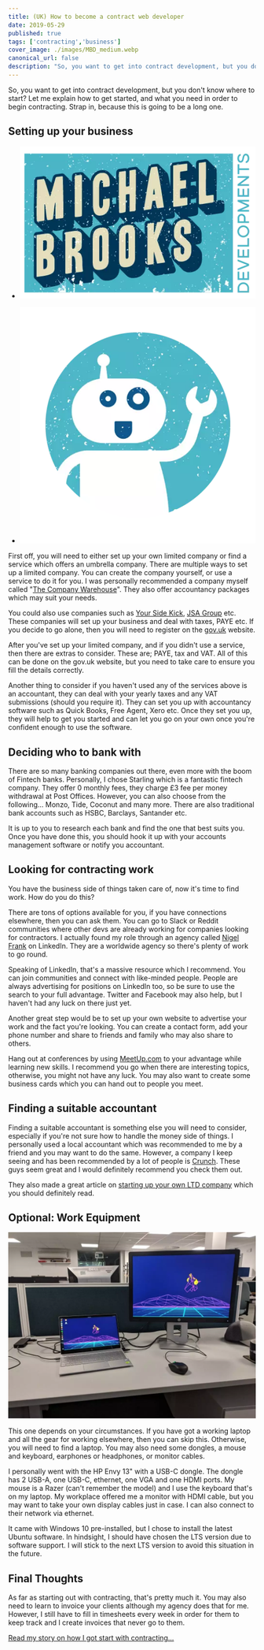 ```yaml
---
title: (UK) How to become a contract web developer
date: 2019-05-29
published: true
tags: ['contracting','business']
cover_image: ./images/MBD_medium.webp
canonical_url: false
description: "So, you want to get into contract development, but you don't know where to start? Let me explain how to get started, and what you need in order to begin contracting. Strap in, because this is going to be a long one."
---
```


So, you want to get into contract development, but you don't know where to start? Let me explain how to get started, and what you need in order to begin contracting. Strap in, because this is going to be a long one.

## Setting up your business

- ![](./images/MBD_medium-1.webp)
    
- ![](./images/robot_medium.webp)
    

First off, you will need to either set up your own limited company or find a service which offers an umbrella company. There are multiple ways to set up a limited company. You can create the company yourself, or use a service to do it for you. I was personally recommended a company myself called "[The Company Warehouse](https://www.thecompanywarehouse.co.uk)". They also offer accountancy packages which may suit your needs.

You could also use companies such as [Your Side Kick](https://www.yoursidekick.co.uk/limited-company/), [JSA Group](https://www.jsagroup.co.uk/) etc. These companies will set up your business and deal with taxes, PAYE etc. If you decide to go alone, then you will need to register on the [gov.uk](https://www.gov.uk/set-up-limited-company) website.

After you've set up your limited company, and if you didn't use a service, then there are extras to consider. These are; PAYE, tax and VAT. All of this can be done on the gov.uk website, but you need to take care to ensure you fill the details correctly.

Another thing to consider if you haven't used any of the services above is an accountant, they can deal with your yearly taxes and any VAT submissions (should you require it). They can set you up with accountancy software such as Quick Books, Free Agent, Xero etc. Once they set you up, they will help to get you started and can let you go on your own once you're confident enough to use the software.

## Deciding who to bank with

There are so many banking companies out there, even more with the boom of Fintech banks. Personally, I chose Starling which is a fantastic fintech company. They offer 0 monthly fees, they charge £3 fee per money withdrawal at Post Offices. However, you can also choose from the following... Monzo, Tide, Coconut and many more. There are also traditional bank accounts such as HSBC, Barclays, Santander etc.

It is up to you to research each bank and find the one that best suits you. Once you have done this, you should hook it up with your accounts management software or notify you accountant.

## Looking for contracting work

You have the business side of things taken care of, now it's time to find work. How do you do this?

There are tons of options available for you, if you have connections elsewhere, then you can ask them. You can go to Slack or Reddit communities where other devs are already working for companies looking for contractors. I actually found my role through an agency called [Nigel Frank](https://www.nigelfrank.com/) on LinkedIn. They are a worldwide agency so there's plenty of work to go round.

Speaking of LinkedIn, that's a massive resource which I recommend. You can join communities and connect with like-minded people. People are always advertising for positions on LinkedIn too, so be sure to use the search to your full advantage. Twitter and Facebook may also help, but I haven't had any luck on there just yet.

Another great step would be to set up your own website to advertise your work and the fact you're looking. You can create a contact form, add your phone number and share to friends and family who may also share to others.

Hang out at conferences by using [MeetUp.com](https://www.meetup.com/) to your advantage while learning new skills. I recommend you go when there are interesting topics, otherwise, you might not have any luck. You may also want to create some business cards which you can hand out to people you meet.

## Finding a suitable accountant

Finding a suitable accountant is something else you will need to consider, especially if you're not sure how to handle the money side of things. I personally used a local accountant which was recommended to me by a friend and you may want to do the same. However, a company I keep seeing and has been recommended by a lot of people is [Crunch](https://www.crunch.co.uk). These guys seem great and I would definitely recommend you check them out.

They also made a great article on [starting up your own LTD company](https://www.crunch.co.uk/knowledge/company-structure/setting-up-a-limited-company/) which you should definitely read.

## Optional: Work Equipment

![](./images/IMG_20190528_074537.webp)

This one depends on your circumstances. If you have got a working laptop and all the gear for working elsewhere, then you can skip this. Otherwise, you will need to find a laptop. You may also need some dongles, a mouse and keyboard, earphones or headphones, or monitor cables.

I personally went with the HP Envy 13" with a USB-C dongle. The dongle has 2 USB-A, one USB-C, ethernet, one VGA and one HDMI ports. My mouse is a Razer (can't remember the model) and I use the keyboard that's on my laptop. My workplace offered me a monitor with HDMI cable, but you may want to take your own display cables just in case. I can also connect to their network via ethernet.

It came with Windows 10 pre-installed, but I chose to install the latest Ubuntu software. In hindsight, I should have chosen the LTS version due to software support. I will stick to the next LTS version to avoid this situation in the future.

## Final Thoughts

As far as starting out with contracting, that's pretty much it. You may also need to learn to invoice your clients although my agency does that for me. However, I still have to fill in timesheets every week in order for them to keep track and I create invoices that never go to them.

[Read my story on how I got start with contracting...](/this-month-has-been-weird-for-me)
